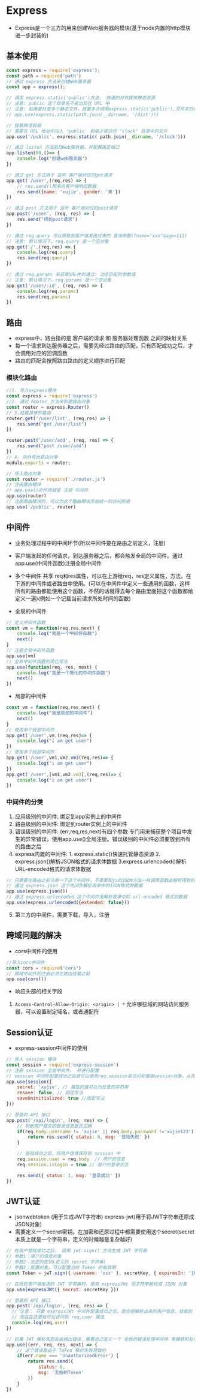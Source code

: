 # Express

* Express是一个三方的用来创建Web服务器的模块(基于node内置的http模块进一步封装的)

## 基本使用

```js
const express = require('express');
const path = require('path')
// 通过 express 方法来创建Web服务器
const app = express();

// 调用 express.static('public')方法， 快速的对外提供静态资源
// 注意: public 这个目录名不会出现在 URL 中
// 注意: 如果要托管多个静态文件，就要多次调用express.static('public'),文件夹的优先级和文件夹的调用顺序一致
// app.use(express.static(path.join(__dirname, '/dist')))

// 挂载路径前缀
// 需要在 URL 地址中加入 'public' 前缀才能访问 "clock" 目录中的文件
app.use('/public', express.static( path.join(__dirname, '/clock')))

// 通过 listen 方法启动Web服务器，并配置指定端口
app.listen(80,()=> {
    console.log("创建web服务器")
})

// 通过 get 方法用于 监听 客户端对应的get请求
app.get('/user',(req,res) => {
    // res.send()用来向客户端响应数据
    res.send({name: 'xujie', gender: '男'})
})

// 通过 post 方法用于 监听 客户端对应的post请求
app.post('/user', (req, res) => {
    res.send("得到post请求")
})

// 通过 req.query 可以获取到客户端发送过来的 查询参数(?name="xxx"&age=111)
// 注意: 默认情况下，req.query 是一个空对象
app.get('/',(req,res) => {
    console.log(req.query)
    res.send(req.query)
})

// 通过 req.params 来获取URL中的通过: 动态匹配的参数值
// 注意: 默认情况下，req.params 是一个空对象
app.get('/user/:id', (req, res) => {
    console.log(req.params)
    res.send(req.params)
})
```

## 路由

* express中，路由指的是 客户端的请求 和 服务器处理函数 之间的映射关系
* 每一个请求到达服务器之后，需要先经过路由的匹配，只有匹配成功之后，才会调用对应的回调函数
* 路由的匹配会按照路由路由的定义顺序进行匹配

### 模块化路由

```js
//1. 导入express模块
const express = require('express')
//2. 通过 Router 方法来创建路由对象
const router = express.Router()
// 3.挂载具体的路由
router.get('/user/list', (req,res) => {
    res.send("get /user/list")
})

router.post('/user/add', (req, res) => {
    res.send("post /user/add")
})
// 4. 向外导出路由对象
module.exports = router;

// 导入路由对象
const router = require('./router.js')
// 注册路由模块
// app.use()的作用就是 注册 中间件
app.use(router)
// 注册路由模块时，可以为这个路由模块添加统一的访问前缀
app.use('/public', router)

```

## 中间件

* 业务处理过程中的中间环节(所以中间件要在路由之前定义，注册)
* 客户端发起的任何请求，到达服务器之后，都会触发全局的中间件。通过app.use(中间件函数)注册全局中间件
* 多个中间件 共享 req和res属性，可以在上游给req，res定义属性，方法。在下游的中间件或者路由中使用。(可以在中间件中定义一些通用的函数，这样所有的路由都能使用这个函数，不然的话就得去每个路由里面把这个函数都给定义一遍)(例如一个记载当前请求所处时间的函数)
  
* 全局的中间件

```js
// 定义中间件函数
const vm = function(req,res,next) {
    console.log("我是一个中间件函数")
    next()
}
// 注册全局中间件函数
app.use(vm)
// 全局中间件函数的简化写法
app.use(function(req, res, next) {
    console.log("我是一个简化的中间件函数")
    next()
})
```

* 局部的中间件

```js
const vm = function(req,res,next) {
    console.log("我是局部的中间件")
    next()
}
// 使用单个局部中间件
app.get('/user',vm,(req,res)=> {
    console.log("i am get user")
})
// 使用多个局部中间件
app.get('/user',vm1,vm2,vm3(req,res)=> {
    console.log("i am get user")
})
app.get('/user',[vm1,vm2.vm3],(req,res)=> {
    console.log("i am get user")
})
```

### 中间件的分类

1. 应用级别的中间件: 绑定到app实例上的中间件
2. 路由级别的中间件: 绑定到router实例上的中间件
3. 错误级别的中间件: (err,req,res,next)有四个参数 专门用来捕获整个项目中发生的异常错误，使用app.use()全局注册。错误级别的中间件必须要放到所有的路由之后
4. express内置的中间件: 1. express.static()快速托管静态资源 2. express.json()解析JSON格式的请求体数据 3.express.urlencoded()解析URL-encoded格式的请求体数据

```js
// 只需要在路由之前注册一下这个中间件，不需要和js的JSON方法一样调用函数去解析得到的数据。
// 通过 express.json 这个中间件解析表单中的JSON格式的数据
app.use(express.json())
// 通过 express.urlencoded 这个中间件来解析表单中的 url-encoded 格式的数据
app.use(express.urlencoded({extended: false}))

```

5. 第三方的中间件，需要下载，导入，注册

## 跨域问题的解决

* cors中间件的使用

```js
//导入cors中间件
const cors = require('cors')
// 跨域中间件的注册必须在路由挂载之前
app.use(cors())
```

* 响应头部的相关字段

1. ```Access-Control-Allow-Origin: <origin> | *``` 允许哪些域的网站访问服务器，可以设置制定域名，或者通配符

## Session认证

* express-session中间件的使用

```js
// 导入 session 模块
const session = require('express-session')
// 注册 session 全局中间件， 并进行配置
// session 中间件配置成功之后就可以使用req.session来访问和使用session对象，从而存储用户的关键信息
app.use(session({
    secret: 'xujie', // 属性的值可以为任意的字符串
    resave: false, // 固定写法
    saveUninitialized: true //固定写法
}))

// 登录的 API 接口
app.post('/api/login', (req, res) => {
    // 判断用户提交的登录信息是否正确
    if(req.body.username != 'xujie' || req.body.password !='xujie123') {
        return res.send({ status: 0, msg: '登陆失败' })
    }

    // 登陆成功之后，将用户信息保存到 session 中
    req.session.user = req.body  // 用户的信息
    req.session.isLogin = true // 用户的登录状态

    res.send({ status: 1, msg: '登录成功' })
})
```

## JWT认证

* jsonwebtoken (用于生成JWT字符串)  express-jwt(用于将JWT字符串还原成JSON对象)
* 需要定义一个secret密钥。在加密和还原过程中都需要使用这个secret(secret本质上就是一个字符串，定义的时候越是复杂越好)

```js
// 在用户登陆成功之后， 调用 jwt.sign() 方法生成 JWT 字符串
// 参数1：用户的信息对象
// 参数2：加密的密钥(定义的 secret 字符串)
// 参数3：配置对象，可以配置当前 Token 的有效期
const Token = jwT.sign({ username: 'xxx' }, secretKey, { expiresIn: '1h' })

// 在收到客户端发送的 JWT 字符串时，使用 expressJWt 将字符串解析成 JSON 对象
app.use(expressJWt({ secret: secretKey }))

// 登录的 API 接口
app.post('/api/login', (req, res) => {
  // 注意： 只要 expressJWt 中间件配置成功之后，就会把解析出来的用户信息，挂载到 req.user 属性上
  // 现在在这里就可以访问到 req.user 属性
  console.log(req.user)
})

// 如果 JWT 解析失败后会抛出错误，需要自己定义一个 全局的错误处理中间件 来捕获和处理错误
app.use((err, req, res, next) => {
    // 这个错误是由于 Token 解析失败导致的
    if(err.name === 'UnauthorizedError') {
        return res.send({
            status: 0,
            msg: '无效的Token'
        })
    }
})
```